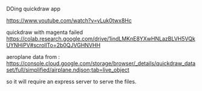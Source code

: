 DOing quickdraw app

https://www.youtube.com/watch?v=yLuk0twx8Hc

quickdraw with magenta failed
https://colab.research.google.com/drive/1indLMKnE8YXwHNLazBLVH5VQkUYNHiPV#scrollTo=2b0QJVGHNVHH

aeroplane data from : https://console.cloud.google.com/storage/browser/_details/quickdraw_dataset/full/simplified/airplane.ndjson;tab=live_object

so it will require an express server to serve the files.
